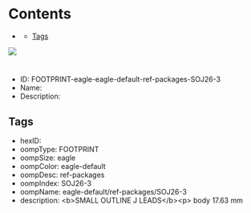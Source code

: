 



Contents
========

* [](#)
	* [Tags](#tags)
  
![][im]
# 

- ID: FOOTPRINT-eagle-eagle-default-ref-packages-SOJ26-3
- Name: 
- Description: 

## Tags

- hexID: 
- oompType: FOOTPRINT
- oompSize: eagle
- oompColor: eagle-default
- oompDesc: ref-packages
- oompIndex: SOJ26-3
- oompName: eagle-default/ref-packages/SOJ26-3
- description: &lt;b&gt;SMALL OUTLINE J LEADS&lt;/b&gt;&lt;p&gt;&#xD;
body 17.63 mm



[im]: image.png
